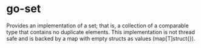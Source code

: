 # go-set

Provides an implementation of a set; that is, a collection of a comparable type
that contains no duplicate elements. This implementation is not thread safe and
is backed by a map with empty structs as values (map[T]struct{}).
